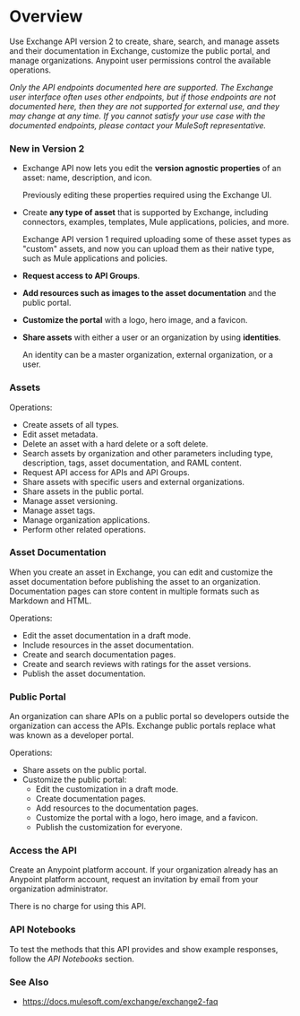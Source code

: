 # **Overview**

Use Exchange API version 2 to create, share, search, and manage assets and their documentation in Exchange, customize the public portal, and manage organizations. Anypoint user permissions control the available operations.

_Only the API endpoints documented here are supported. The Exchange user interface often uses other endpoints, but if those endpoints are not documented here, then they are not supported for external use, and they may change at any time. If you cannot satisfy your use case with the documented endpoints, please contact your MuleSoft representative._

### **New in Version 2**

 - Exchange API now lets you edit the **version agnostic properties** of an asset: name, description, and icon.

   Previously editing these properties required using the Exchange UI.
 - Create **any type of asset** that is supported by Exchange, including connectors, examples, templates, Mule applications, policies, and more.

   Exchange API version 1 required uploading some of these asset types as "custom" assets, and now you can upload them as their native type, such as Mule applications and policies.
 - **Request access to API Groups**.
 - **Add resources such as images to the asset documentation** and the public portal.
 - **Customize the portal** with a logo, hero image, and a favicon.
 - **Share assets** with either a user or an organization by using **identities**.

   An identity can be a master organization, external organization, or a user.


### **Assets**

Operations:

- Create assets of all types.
- Edit asset metadata.
- Delete an asset with a hard delete or a soft delete.
- Search assets by organization and other parameters including type, description, tags, asset documentation, and RAML content.
- Request API access for APIs and API Groups.
- Share assets with specific users and external organizations.
- Share assets in the public portal.
- Manage asset versioning.
- Manage asset tags.
- Manage organization applications.
- Perform other related operations.

### **Asset Documentation**

When you create an asset in Exchange, you can edit and customize the asset documentation before publishing the asset to an organization. Documentation pages can store content in multiple formats such as Markdown and HTML.

Operations:

- Edit the asset documentation in a draft mode.
- Include resources in the asset documentation.
- Create and search documentation pages.
- Create and search reviews with ratings for the asset versions.
- Publish the asset documentation.

### **Public Portal**

An organization can share APIs on a public portal so developers outside the organization can access the APIs. Exchange public portals replace what was known as a developer portal.

Operations:

- Share assets on the public portal.
- Customize the public portal:
    - Edit the customization in a draft mode.
    - Create documentation pages.
    - Add resources to the documentation pages.
    - Customize the portal with a logo, hero image, and a favicon.
    - Publish the customization for everyone.

### **Access the API**

Create an Anypoint platform account. If your organization already has an Anypoint platform account, request an invitation by email from your organization administrator.

There is no charge for using this API.

### **API Notebooks**

To test the methods that this API provides and show example responses, follow the _API Notebooks_ section.

### **See Also**

- https://docs.mulesoft.com/exchange/exchange2-faq
